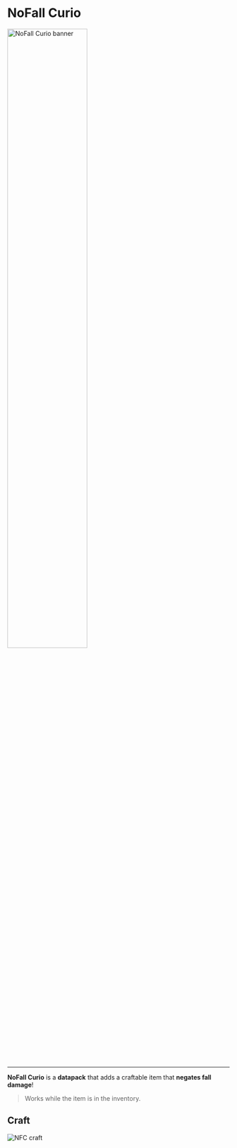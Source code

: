 # NoFall Curio

 <img src="https://github.com/El-Kavio/NoFall-Curio/assets/140896938/a2962912-b063-47df-9927-27ad81ecd332" alt="NoFall Curio banner" width="60%" height="60%">

---

**NoFall Curio** is a **datapack** that adds a craftable item that **negates fall damage**!
> Works while the item is in the inventory.

## Craft

![NFC craft](https://github.com/El-Kavio/NoFall-Curio/assets/140896938/a952d5bc-7bfe-4d21-952e-f0e7e805cc17)
